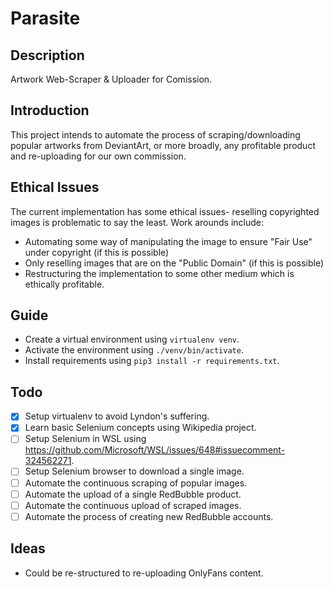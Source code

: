# Parasite
## Description
Artwork Web-Scraper &amp; Uploader for Comission. 
## Introduction
This project intends to automate the process of scraping/downloading popular artworks from DeviantArt, or more broadly, any profitable product and re-uploading for our own commission. 
## Ethical Issues
The current implementation has some ethical issues- reselling copyrighted images is problematic to say the least. Work arounds include:
 - Automating some way of manipulating the image to ensure "Fair Use" under copyright (if this is possible)
 - Only reselling images that are on the "Public Domain" (if this is possible)
 - Restructuring the implementation to some other medium which is ethically profitable.

## Guide
 - Create a virtual environment using `virtualenv venv`.
 - Activate the environment using `./venv/bin/activate`.
 - Install requirements using `pip3 install -r requirements.txt`.

## Todo
 - [x] Setup virtualenv to avoid Lyndon's suffering.
 - [x] Learn basic Selenium concepts using Wikipedia project.
 - [ ] Setup Selenium in WSL using https://github.com/Microsoft/WSL/issues/648#issuecomment-324562271.
 - [ ] Setup Selenium browser to download a single image.
 - [ ] Automate the continuous scraping of popular images.
 - [ ] Automate the upload of a single RedBubble product.
 - [ ] Automate the continuous upload of scraped images.
 - [ ] Automate the process of creating new RedBubble accounts.

## Ideas
 - Could be re-structured to re-uploading OnlyFans content.